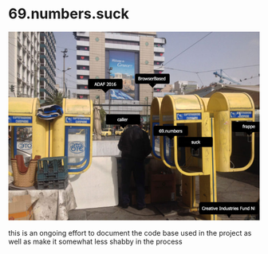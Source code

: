 # 69.numbers.suck
![](https://github.com/browserbased/69.numbers.suck/raw/master/img/1.flyer_-720x541.jpg?raw=true "Title Image")

this is an ongoing effort to document the code base used in the project as well as make it somewhat less shabby in the process 

